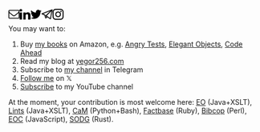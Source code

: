 [<img align="left" alt="yegor256 | Gmail" width="22px" src="https://raw.githubusercontent.com/yegor256/blog/refs/heads/master/_glyphs/mail.svg" />](mailto:yegor256@gmail.com)
[<img align="left" alt="yegor256 | LinkedIn" width="22px" src="https://raw.githubusercontent.com/yegor256/blog/refs/heads/master/_glyphs/linkedin.svg" />](https://www.linkedin.com/in/yegor256)
[<img align="left" alt="yegor256 | Twitter" width="22px" src="https://raw.githubusercontent.com/yegor256/blog/refs/heads/master/_glyphs/twitter.svg" />](https://x.com/intent/follow?screen_name=yegor256)
[<img align="left" alt="yegor256 | Telegram" width="22px" src="https://raw.githubusercontent.com/yegor256/blog/refs/heads/master/_glyphs/telegram.svg" />](https://t.me/yegor256news)
[<img align="left" alt="yegor256 | Instagram" width="22px" src="https://raw.githubusercontent.com/yegor256/blog/refs/heads/master/_glyphs/instagram.svg" />](https://instagram.com/yegor256)
<br/>

You may want to:
1. Buy [my books](https://www.amazon.com/Yegor-Bugayenko/e/B01AM1QMDK) on Amazon, e.g. [Angry Tests](https://amzn.to/4iK82IK), [Elegant Objects](https://amzn.to/3YZa5Bs), [Code Ahead](https://amzn.to/3EKrfMw)
2. Read my blog at [yegor256.com](https://www.yegor256.com)
3. Subscribe to [my channel](https://t.me/yegor256news) in Telegram
4. [Follow me](https://x.com/intent/follow?screen_name=yegor256) on 𝕏
5. [Subscribe](https://youtube.com/c/yegor256?sub_confirmation=1) to my YouTube channel

At the moment, your contribution is most welcome here: 
[EO](https://github.com/objectionary/eo) (Java+XSLT),
[Lints](https://github.com/objectionary/lints) (Java+XSLT),
[CaM](https://github.com/yegor256/CaM) (Python+Bash),
[Factbase](https://github.com/yegor256/factbase) (Ruby),
[Bibcop](https://github.com/yegor256/bibcop) (Perl),
[EOC](https://github.com/objectionary/eoc) (JavaScript),
[SODG](https://github.com/objectionary/sodg) (Rust).
